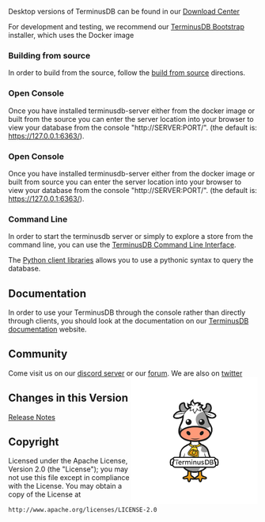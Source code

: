 

Desktop versions of TerminusDB can be found in our [Download Center](https://terminusdb.com/hub/download)

For development and testing, we recommend our [TerminusDB Bootstrap](https://github.com/terminusdb/terminusdb-bootstrap) installer, which uses the Docker image

### Building from source

In order to build from the source, follow the [build from source](docs/BUILD.md) directions.

### Open Console

Once you have installed terminusdb-server either from the docker image or built from the source you can enter the server location into your browser to view your database from the console "http://SERVER:PORT/". (the default is: https://127.0.0.1:6363/).

### Open Console

Once you have installed terminusdb-server either from the docker image or built from source you can enter the server location into your browser to view your database from the console "http://SERVER:PORT/". (the default is: https://127.0.0.1:6363/).

### Command Line

In order to start the terminusdb server or simply to explore a store
from the command line, you can use the [TerminusDB Command Line
Interface](docs/CLI.md).



The [Python client libraries](https://github.com/terminusdb/terminusdb-client-python) allows
you to use a pythonic syntax to query the database.

## Documentation

In order to use your TerminusDB through the console rather than
directly through clients, you should look at the documentation on our
[TerminusDB documentation](https://terminusdb.com/documentation/) website.

## Community

Come visit us on our [discord server](https://discord.gg/yTJKAma)
or our [forum](https://discuss.terminusdb.com). We are also on [twitter](https://twitter.com/TerminusDB)
<img align="right" src="https://github.com/terminusdb/terminusdb-web-assets/blob/master/images/TerminusDB%20color%20mascot.png" width="256px"/>

## Changes in this Version

[Release Notes](RELEASE_NOTES.md)

## Copyright

Licensed under the Apache License, Version 2.0 (the "License"); you may not use this file except in compliance with the License. You may obtain a copy of the License at
```
http://www.apache.org/licenses/LICENSE-2.0
```
